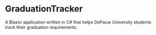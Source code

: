 # GraduationTracker

A Blazor application written in C# that helps DePauw University students track their graduation requirements.
